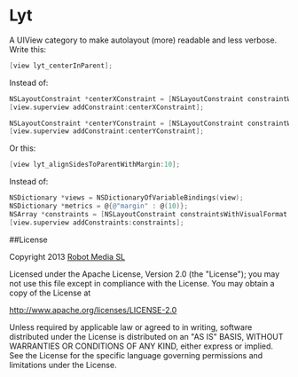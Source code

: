 Lyt
===

A UIView category to make autolayout (more) readable and less verbose. Write this:

```objective-c
[view lyt_centerInParent];
```

Instead of:

```objective-c
NSLayoutConstraint *centerXConstraint = [NSLayoutConstraint constraintWithItem:view attribute:NSLayoutAttributeCenterX relatedBy:NSLayoutRelationEqual toItem:view.superview attribute:NSLayoutAttributeCenterX multiplier:1.0 constant:0];
[view.superview addConstraint:centerXConstraint];

NSLayoutConstraint *centerYConstraint = [NSLayoutConstraint constraintWithItem:view attribute:NSLayoutAttributeCenterY relatedBy:NSLayoutRelationEqual toItem:view2 attribute:NSLayoutAttributeCenterY multiplier:1.0 constant:0];
[view.superview addConstraint:centerYConstraint];
```

Or this:

```objective-c
[view lyt_alignSidesToParentWithMargin:10];
```

Instead of:

```objective-c
NSDictionary *views = NSDictionaryOfVariableBindings(view);
NSDictionary *metrics = @{@"margin" : @(10)};
NSArray *constraints = [NSLayoutConstraint constraintsWithVisualFormat:@"H:|-margin-[view]-margin-|" options:kNilOptions metrics:metrics views:views];
[view.superview addConstraints:constraints];
```

##License

 Copyright 2013 [Robot Media SL](http://www.robotmedia.net)
 
 Licensed under the Apache License, Version 2.0 (the "License");
 you may not use this file except in compliance with the License.
 You may obtain a copy of the License at
 
 http://www.apache.org/licenses/LICENSE-2.0
 
 Unless required by applicable law or agreed to in writing, software
 distributed under the License is distributed on an "AS IS" BASIS,
 WITHOUT WARRANTIES OR CONDITIONS OF ANY KIND, either express or implied.
 See the License for the specific language governing permissions and
 limitations under the License.
